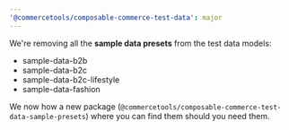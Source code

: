 ```yaml
---
'@commercetools/composable-commerce-test-data': major
---
```


We're removing all the **sample data presets** from the test data models:

- sample-data-b2b
- sample-data-b2c
- sample-data-b2c-lifestyle
- sample-data-fashion

We now how a new package (`@commercetools/composable-commerce-test-data-sample-presets`) where you can find them should you need them.
